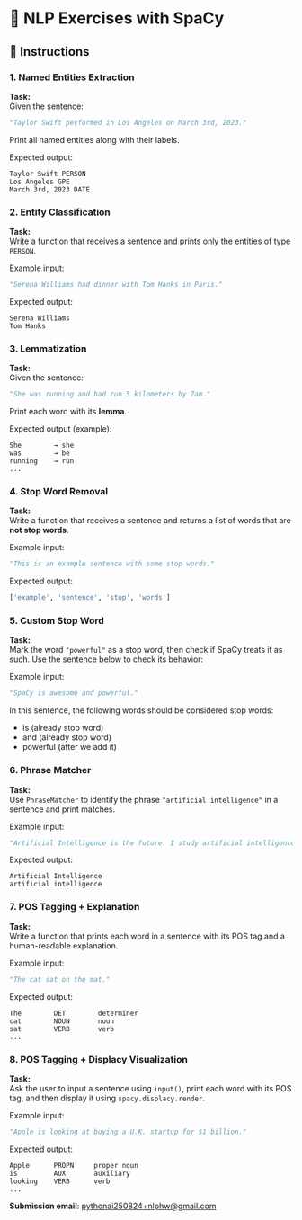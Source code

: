 # 💪 NLP Exercises with SpaCy

## 📌 Instructions

### 1. Named Entities Extraction
**Task:**  
Given the sentence:
```python
"Taylor Swift performed in Los Angeles on March 3rd, 2023."
```
Print all named entities along with their labels.

Expected output:
```text
Taylor Swift PERSON
Los Angeles GPE
March 3rd, 2023 DATE
```

### 2. Entity Classification
**Task:**  
Write a function that receives a sentence and prints only the entities of type `PERSON`.

Example input:
```python
"Serena Williams had dinner with Tom Hanks in Paris."
```

Expected output:
```text
Serena Williams
Tom Hanks
```

### 3. Lemmatization
**Task:**  
Given the sentence:
```python
"She was running and had run 5 kilometers by 7am."
```
Print each word with its **lemma**.

Expected output (example):
```text
She        → she
was        → be
running    → run
...
```

### 4. Stop Word Removal
**Task:**  
Write a function that receives a sentence and returns a list of words that are **not stop words**.

Example input:
```python
"This is an example sentence with some stop words."
```
Expected output:
```python
['example', 'sentence', 'stop', 'words']
```

### 5. Custom Stop Word
**Task:**  
Mark the word `"powerful"` as a stop word, then check if SpaCy treats it as such. Use the sentence below to check its behavior:

Example input:
```python
"SpaCy is awesome and powerful."
```

In this sentence, the following words should be considered stop words:
- is (already stop word)
- and (already stop word)
- powerful (after we add it)

### 6. Phrase Matcher
**Task:**  
Use `PhraseMatcher` to identify the phrase `"artificial intelligence"` in a sentence and print matches.

Example input:
```python
"Artificial Intelligence is the future. I study artificial intelligence."
```
Expected output:
```text
Artificial Intelligence
artificial intelligence
```

### 7. POS Tagging + Explanation
**Task:**  
Write a function that prints each word in a sentence with its POS tag and a human-readable explanation.

Example input:
```python
"The cat sat on the mat."
```
Expected output:
```text
The        DET        determiner
cat        NOUN       noun
sat        VERB       verb
...
```

### 8. POS Tagging + Displacy Visualization
**Task:**  
Ask the user to input a sentence using `input()`, print each word with its POS tag, and then display it using `spacy.displacy.render`.

Example input:
```python
"Apple is looking at buying a U.K. startup for $1 billion."
```

Expected output:
```text
Apple      PROPN     proper noun
is         AUX       auxiliary
looking    VERB      verb
...
```


**Submission email**: [pythonai250824+nlphw@gmail.com](mailto:pythonai250824+nlphw@gmail.com)
